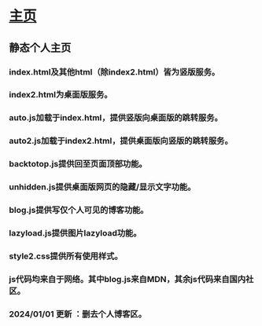 # [主页](https://plabra.github.io/main/)
## 静态个人主页
### index.html及其他html（除index2.html）皆为竖版服务。
### index2.html为桌面版服务。
### auto.js加载于index.html，提供竖版向桌面版的跳转服务。
### auto2.js加载于index2.html，提供桌面版向竖版的跳转服务。
### backtotop.js提供回至页面顶部功能。
### unhidden.js提供桌面版网页的隐藏/显示文字功能。
### blog.js提供写仅个人可见的博客功能。
### lazyload.js提供图片lazyload功能。
### style2.css提供所有使用样式。
### js代码均来自于网络。其中blog.js来自MDN，其余js代码来自国内社区。
### 2024/01/01 更新 ：删去个人博客区。
